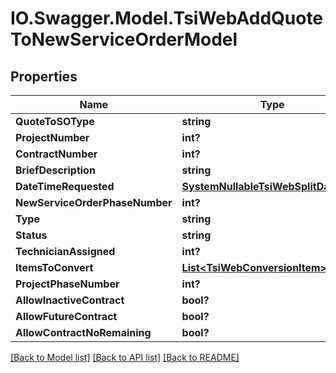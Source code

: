# IO.Swagger.Model.TsiWebAddQuoteToNewServiceOrderModel
## Properties

Name | Type | Description | Notes
------------ | ------------- | ------------- | -------------
**QuoteToSOType** | **string** |  | 
**ProjectNumber** | **int?** |  | [optional] 
**ContractNumber** | **int?** |  | [optional] 
**BriefDescription** | **string** |  | [optional] 
**DateTimeRequested** | [**SystemNullableTsiWebSplitDateTime**](SystemNullableTsiWebSplitDateTime.md) |  | [optional] 
**NewServiceOrderPhaseNumber** | **int?** |  | [optional] 
**Type** | **string** |  | [optional] 
**Status** | **string** |  | [optional] 
**TechnicianAssigned** | **int?** |  | [optional] 
**ItemsToConvert** | [**List&lt;TsiWebConversionItem&gt;**](TsiWebConversionItem.md) |  | [optional] 
**ProjectPhaseNumber** | **int?** |  | [optional] 
**AllowInactiveContract** | **bool?** |  | [optional] 
**AllowFutureContract** | **bool?** |  | [optional] 
**AllowContractNoRemaining** | **bool?** |  | [optional] 

[[Back to Model list]](../README.md#documentation-for-models) [[Back to API list]](../README.md#documentation-for-api-endpoints) [[Back to README]](../README.md)

